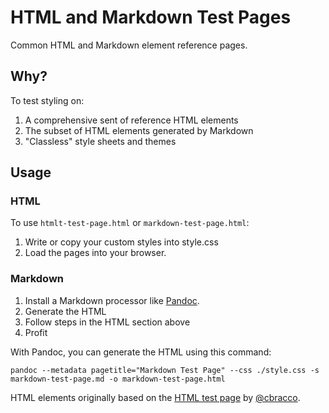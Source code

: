 # HTML and Markdown Test Pages

Common HTML and Markdown element reference pages. 

## Why?

To test styling on:

1. A comprehensive sent of reference HTML elements
2. The subset of HTML elements generated by Markdown
3. "Classless" style sheets and themes


## Usage

### HTML

To use `htmlt-test-page.html` or `markdown-test-page.html`:

1. Write or copy your custom styles into style.css
1. Load the pages into your browser. 


### Markdown 

1. Install a Markdown processor like [Pandoc](https://pandoc.org/).
2. Generate the HTML 
3. Follow steps in the HTML section above 
4. Profit


With Pandoc, you can generate the HTML using this command:

`pandoc --metadata pagetitle="Markdown Test Page" --css ./style.css -s markdown-test-page.md -o markdown-test-page.html`


HTML elements originally based on the [HTML test page](http://github.com/cbracco/html5-test-page) by [@cbracco](http://twitter.com/cbracco).



